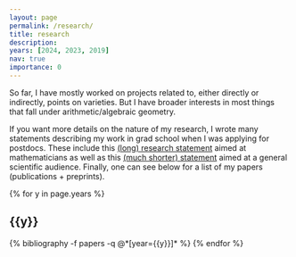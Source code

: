 ```yaml
---
layout: page
permalink: /research/
title: research
description:
years: [2024, 2023, 2019]
nav: true
importance: 0
---
```


So far, I have mostly worked on projects related to, either directly or indirectly, points on varieties. But I have broader interests in most things that fall under arithmetic/algebraic geometry. 

If you want more details on the nature of my research, I wrote many statements describing my work in grad school when I was applying for postdocs. These include this [(long) research statement](/assets/pdf/Research_Statement_Long.pdf) aimed at mathematicians as well as this [(much shorter) statement](/assets/pdf/Oxford_Statement.pdf) aimed at a general scientific audience. Finally, one can see below for a list of my papers (publications + preprints).

<div class="publications">

{% for y in page.years %}
  <h2 class="year">{{y}}</h2>
  {% bibliography -f papers -q @*[year={{y}}]* %}
{% endfor %}

</div>
